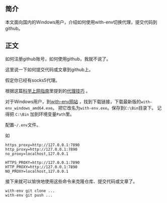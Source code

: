 ## 简介
本文面向国内的Windows用户，介绍如何使用with-env切换代理，提交代码到github。

## 正文

如何注册github账号，如何使用github，我就不说了。

这里说一下如何提交代码或文章到github上。

假定你已经有socks5代理。

根据这篇[科学上网指南](https://github.com/haoel/haoel.github.io)里提到的[代理技巧](https://github.com/haoel/haoel.github.io#10-%E4%BB%A3%E7%90%86%E6%8A%80%E5%B7%A7) 。

对于Windows用户，到[with-env网站](https://github.com/hellojukay/with-env) ，找到下载链接，下载最新版的`with-env_windows_amd64.exe`。
把它改名为`with-env.exe`。保存到`C:\Bin`目录下。
记得把 `C:\Bin` 加到环境变量`Path`里。

配置`~/.env`文件。

如
```
https_proxy=http://127.0.0.1:7890
http_proxy=http://127.0.0.1:7890
no_proxy=localhost,127.0.0.1

HTTPS_PROXY=http://127.0.0.1:7890
HTTP_PROXY=http://127.0.0.1:7890
NO_PROXY=localhost,127.0.0.1
```

接下来就可以愉快地使用这些命令来克隆仓库、提交代码或文章了。

```
with-env git clone ...
with-env git push ...
```
